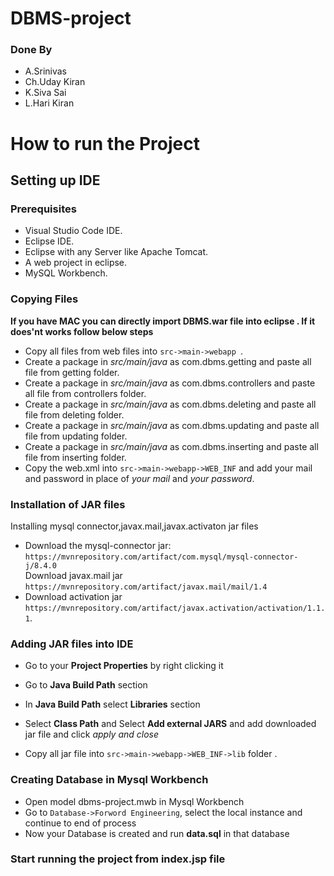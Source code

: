 # DBMS-project
### Done By
* A.Srinivas
* Ch.Uday Kiran
* K.Siva Sai
* L.Hari Kiran

# How to run the Project

## Setting up IDE
### Prerequisites
* Visual Studio Code IDE.
* Eclipse IDE.
* Eclipse with any Server like Apache Tomcat.
* A web project in eclipse.
* MySQL Workbench.

### Copying Files
**If you have MAC you can directly import DBMS.war file into eclipse . If it does'nt works follow below steps**
* Copy all files from web files into ` src->main->webapp  `.
* Create a package in _src/main/java_ as com.dbms.getting and paste all file from getting folder.
* Create a package in _src/main/java_ as com.dbms.controllers and paste all file from controllers folder.
* Create a package in _src/main/java_ as com.dbms.deleting and paste all file from deleting folder.
* Create a package in _src/main/java_ as com.dbms.updating and paste all file from updating folder.
* Create a package in _src/main/java_ as com.dbms.inserting and paste all file from inserting folder.
* Copy the web.xml into ` src->main->webapp->WEB_INF ` and add your mail and password in place of _your mail_ and _your password_.

### Installation of JAR files

Installing mysql connector,javax.mail,javax.activaton jar files

* Download the mysql-connector jar: <br>`https://mvnrepository.com/artifact/com.mysql/mysql-connector-j/8.4.0`<br>
Download javax.mail jar <br>
`https://mvnrepository.com/artifact/javax.mail/mail/1.4`<br>
* Download activation jar <br>`https://mvnrepository.com/artifact/javax.activation/activation/1.1.1`.

### Adding JAR files into IDE



* Go to your **Project Properties** by right clicking it<br>

* Go to **Java Build Path** section <br>

* In **Java Build Path** select **Libraries** section <br>

* Select **Class Path** and Select **Add external JARS** and add downloaded jar file and click _apply and close_<br> 

* Copy all jar file into `src->main->webapp->WEB_INF->lib` folder .

### Creating Database in Mysql Workbench
* Open model dbms-project.mwb in Mysql Workbench
* Go to  ` Database->Forword Engineering `, select the local instance and continue to end of process
* Now your Database is created and run **data.sql** in that database

### Start running the project from **index.jsp** file
